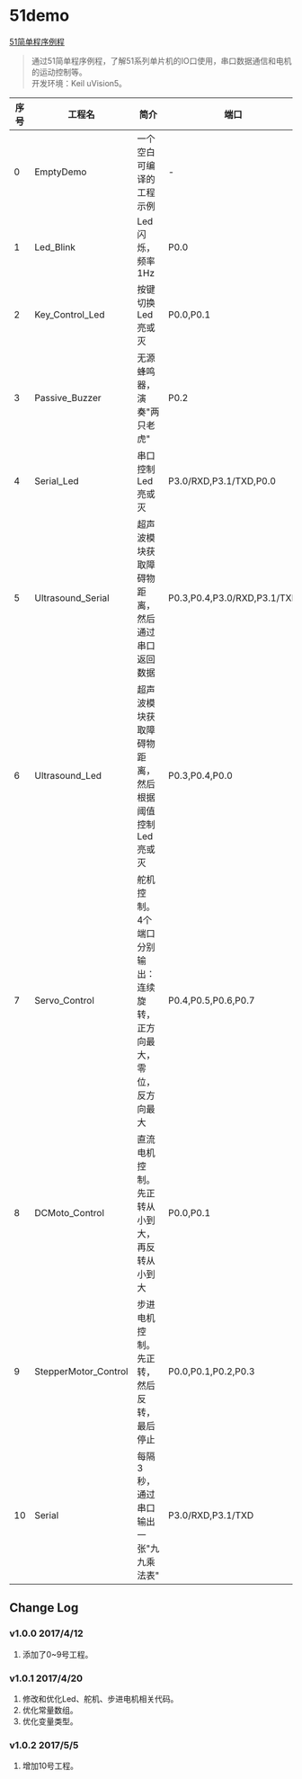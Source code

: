 # 51demo
[51简单程序例程](https://github.com/daishitong/51demo)
>通过51简单程序例程，了解51系列单片机的IO口使用，串口数据通信和电机的运动控制等。  
开发环境：Keil uVision5。

序号 | 工程名 | 简介 | 端口
--- | ------ | ---- | ---
0|EmptyDemo|一个空白可编译的工程示例|-
1|Led_Blink|Led闪烁，频率1Hz|P0.0
2|Key_Control_Led|按键切换Led亮或灭|P0.0,P0.1
3|Passive_Buzzer|无源蜂鸣器，演奏"两只老虎"|P0.2
4|Serial_Led|串口控制Led亮或灭|P3.0/RXD,P3.1/TXD,P0.0
5|Ultrasound_Serial|超声波模块获取障碍物距离，然后通过串口返回数据|P0.3,P0.4,P3.0/RXD,P3.1/TXD
6|Ultrasound_Led|超声波模块获取障碍物距离，然后根据阈值控制Led亮或灭|P0.3,P0.4,P0.0
7|Servo_Control|舵机控制。4个端口分别输出：连续旋转，正方向最大，零位，反方向最大|P0.4,P0.5,P0.6,P0.7
8|DCMoto_Control|直流电机控制。先正转从小到大，再反转从小到大|P0.0,P0.1
9|StepperMotor_Control|步进电机控制。先正转，然后反转，最后停止|P0.0,P0.1,P0.2,P0.3
10|Serial|每隔3秒，通过串口输出一张"九九乘法表"|P3.0/RXD,P3.1/TXD

## Change Log
### v1.0.0 2017/4/12
1. 添加了0~9号工程。

### v1.0.1 2017/4/20
1. 修改和优化Led、舵机、步进电机相关代码。
2. 优化常量数组。
3. 优化变量类型。

### v1.0.2 2017/5/5
1. 增加10号工程。
